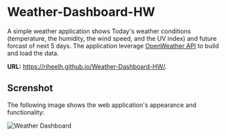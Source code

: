 # Weather-Dashboard-HW

A simple weather application shows Today's weather conditions (temperature, the humidity, the wind speed, and the UV index) and future forcast of next 5 days. The application leverage [OpenWeather API](https://openweathermap.org/api) to build and load the data.

**URL:** https://riheelh.github.io/Weather-Dashboard-HW/.

## Screnshot

The following image shows the web application's appearance and functionality:

![Weather Dashboard](./assets/screenShot.PING)

